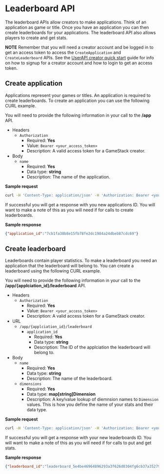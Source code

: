# Leaderboard API
The leaderboard APIs allow creators to make applications. Think of an application as game or title. Once you have an application you can then create leaderboards for your applications. The leaderboard API also allows players to create and get stats.

**NOTE** Remember that you will need a creator account and be logged in to get an access token to access the `CreateApplication` and `CreateLeaderboard` APIs. See the [UserAPI creator quick start](https://github.com/GameStackTech/GameStackDocs/blob/main/docs/UserAPIs.md#creator-quick-start) guide for info on how to signup for a creator account and how to login to get an access token.

## Create application
Applications represent your games or titles. An application is required to create leaderboards. To create an application you can use the following CURL example.

You will need to provide the following information in your call to the **/app** API.

* Headers
  * `Authorization`
    * Required: **Yes**
    * Value: `Bearer <your_access_token>`
    * Description: A valid access token for a GameStack creator.
* Body
  * `name`
    * Required: **Yes**
    * Data type: **string**
    * Description: The name of the application.

**Sample request**
```sh
curl -H 'Content-Type: application/json' -H 'Authorization: Bearer <your_access_token>' -d '{"name":"DemoGame"}' http://localhost:8080/app
```

If successful you will get a response with you new applications ID. You will want to make a note of this as you will need if for calls to create leaderboards.

**Sample response**
```json
{"application_id":"7cb1fa38b8e15fb78fe2dc1984a24dbeb87cdc69"}
```

## Create leaderboard
Leaderboards contain player statistics. To make a leaderboard you need an application that the leaderboard will belong to. You can create a leaderboard using the following CURL example.

You will need to provide the following information in your call to the **/app/{applciation_id}/leaderboard** API.

* Headers
  * `Authorization`
    * Required: **Yes**
    * Value: `Bearer <your_access_token>`
    * Description: A valid access token for a GameStack creator.
* URL
  * `/app/{applciation_id}/leaderboard`
    * `application_id`
      * Required: **Yes**
      * Data type: **string**
      * Description: The ID of the applciation the leaderboard will belong to.
* Body
  * `name`
    * Required: **Yes**
    * Data type: **string**
    * Description: The name of the leaderboard.
  * `dimensions`
    * Required: **Yes**
    * Data type: **map[string]Dimension**
    * Description: A key/value lookup of diemnsion names to `Dimension` values. This is how you define the name of your stats and their data type.

**Sample request**
```sh
curl -H 'Content-Type: application/json' -H 'Authorization: Bearer <your_access_token>' -d '{"name":"DemoLeaderboard","dimensions":{"wins":{"data":{"type":"INT"}},"losses":{"data":{"type":"INT"}}}}' http://localhost:8080/app/<your_applciation_id>/leaderboard
```

If successful you will get a response with your new leaderboards ID. You will want to make a note of this as you will need if for calls to put and get stats.

**Sample response**
```json
{"leaderboard_id":"leaderboard_5e4be46964896293a3f626d0304fg6cb37a35279"}
```
